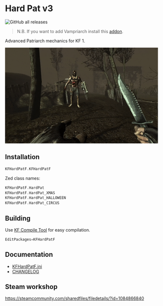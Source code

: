 # Hard Pat v3

![GitHub all releases](https://img.shields.io/github/downloads/InsultingPros/KFHardPatF/total)

> N.B. If you want to add Vampriarch install this [addon](https://github.com/InsultingPros/KFHardPatAddon).

Advanced Patriarch mechanics for KF 1.

![GIF](Docs/media/pat.gif)

## Installation

```cpp
KFHardPatF.KFHardPatF
```

Zed class names:

```cpp
KFHardPatF.HardPat
KFHardPatF.HardPat_XMAS
KFHardPatF.HardPat_HALLOWEEN
KFHardPatF.HardPat_CIRCUS
```

## Building

Use [KF Compile Tool](https://github.com/InsultingPros/KFCompileTool) for easy compilation.

```cpp
EditPackages=KFHardPatF
```

## Documentation

- [KFHardPatF.ini](Configs/KFHardPatF.ini 'main config')
- [CHANGELOG](Docs/CHANGELOG.md)

## Steam workshop

<https://steamcommunity.com/sharedfiles/filedetails/?id=1084866840>
